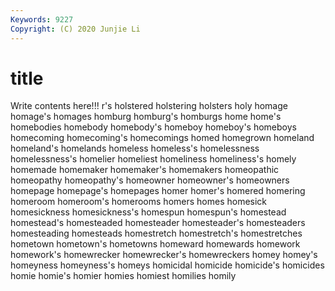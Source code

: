 ```yaml
---
Keywords: 9227
Copyright: (C) 2020 Junjie Li
---
```


# title

Write contents here!!!
r's 
holstered 
holstering
holsters 
holy 
homage 
homage's 
homages 
homburg 
homburg's 
homburgs 
home 
home's
homebodies 
homebody 
homebody's 
homeboy 
homeboy's 
homeboys 
homecoming 
homecoming's 
homecomings 
homed
homegrown 
homeland 
homeland's 
homelands 
homeless 
homeless's 
homelessness 
homelessness's 
homelier 
homeliest
homeliness 
homeliness's 
homely 
homemade 
homemaker 
homemaker's 
homemakers 
homeopathic 
homeopathy 
homeopathy's
homeowner 
homeowner's 
homeowners 
homepage 
homepage's 
homepages 
homer 
homer's 
homered 
homering
homeroom 
homeroom's 
homerooms 
homers 
homes 
homesick 
homesickness 
homesickness's 
homespun 
homespun's
homestead 
homestead's 
homesteaded 
homesteader 
homesteader's 
homesteaders 
homesteading 
homesteads 
homestretch 
homestretch's
homestretches 
hometown 
hometown's 
hometowns 
homeward 
homewards 
homework 
homework's 
homewrecker 
homewrecker's
homewreckers 
homey 
homey's 
homeyness 
homeyness's 
homeys 
homicidal 
homicide 
homicide's 
homicides
homie 
homie's 
homier 
homies 
homiest 
homilies 
homily 
